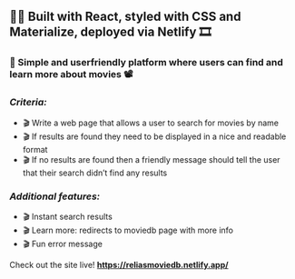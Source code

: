 
## 👨‍💻 Built with React, styled with CSS and Materialize, deployed via Netlify 🎞️ 
### 🎥 Simple and userfriendly platform where users can find and learn more about movies 📽️
### <i><b>Criteria: </b></i>
*  🎬 Write a web page that allows a user to search for movies by name
*  🎬 If results are found they need to be displayed in a nice and readable format
*  🎬 If no results are found then a friendly message should tell the user that their search didn’t find any results

### <i><b>Additional features: </b></i>
*  🎬 Instant search results
*  🎬 Learn more: redirects to moviedb page with more info
*  🎬 Fun error message 

Check out the site live! <b>https://reliasmoviedb.netlify.app/</b>